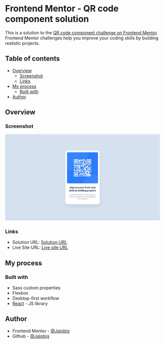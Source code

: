 # Frontend Mentor - QR code component solution

This is a solution to the [QR code component challenge on Frontend Mentor](https://www.frontendmentor.io/challenges/qr-code-component-iux_sIO_H). Frontend Mentor challenges help you improve your coding skills by building realistic projects.

## Table of contents

- [Overview](#overview)
  - [Screenshot](#screenshot)
  - [Links](#links)
- [My process](#my-process)
  - [Built with](#built-with)
- [Author](#author)

## Overview

### Screenshot

![Desktop Design](desktop-design.jpg)

### Links

- Solution URL: [Solution URL](https://github.com/Jalobig/qr-code-component)
- Live Site URL: [Live site URL](https://Jalobig.github.io/qr-code-component/)

## My process

### Built with

- Sass custom properties
- Flexbox
- Desktop-first workflow
- [React](https://reactjs.org/) - JS library

## Author

- Frontend Mentor - [@Jalobig](https://www.frontendmentor.io/profile/yourusername)
- Github - [@Jalobig](https://www.github.com/Jalobig)
